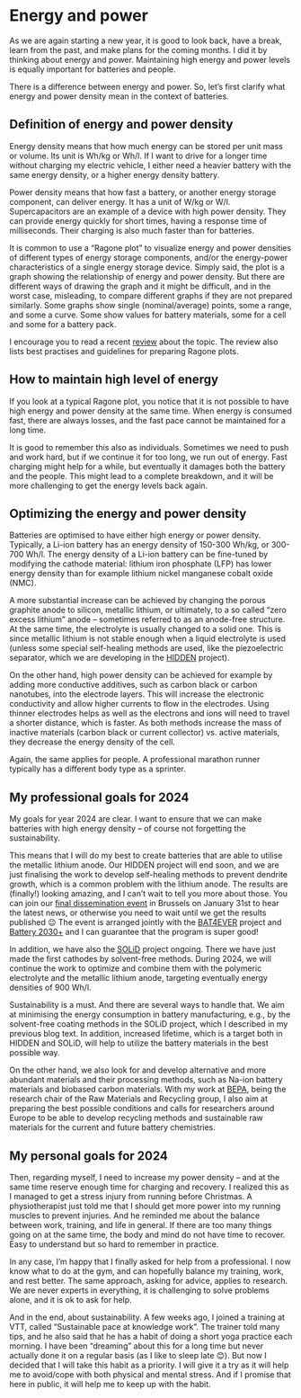 # Energy and power
As we are again starting a new year, it is good to look back, have a break, learn from the past, and make plans for the coming months. I did it by thinking about energy and power. Maintaining high energy and power levels is equally important for batteries and people.

There is a difference between energy and power. So, let’s first clarify what energy and power density mean in the context of batteries.

## Definition of energy and power density
Energy density means that how much energy can be stored per unit mass or volume. Its unit is Wh/kg or Wh/l. If I want to drive for a longer time without charging my electric vehicle, I either need a heavier battery with the same energy density, or a higher energy density battery.

Power density means that how fast a battery, or another energy storage component, can deliver energy. It has a unit of W/kg or W/l. Supercapacitors are an example of a device with high power density. They can provide energy quickly for short times, having a response time of milliseconds. Their charging is also much faster than for batteries.

It is common to use a “Ragone plot” to visualize energy and power densities of different types of energy storage components, and/or the energy-power characteristics of a single energy storage device. Simply said, the plot is a graph showing the relationship of energy and power density. But there are different ways of drawing the graph and it might be difficult, and in the worst case, misleading, to compare different graphs if they are not prepared similarly. Some graphs show single (nominal/average) points, some a range, and some a curve. Some show values for battery materials, some for a cell and some for a battery pack.

I encourage you to read a recent [review](https://www.sciencedirect.com/science/article/pii/S2352152X23024957) about the topic. The review also lists best practises and guidelines for preparing Ragone plots.

## How to maintain high level of energy
If you look at a typical Ragone plot, you notice that it is not possible to have high energy and power density at the same time. When energy is consumed fast, there are always losses, and the fast pace cannot be maintained for a long time.

It is good to remember this also as individuals. Sometimes we need to push and work hard, but if we continue it for too long, we run out of energy. Fast charging might help for a while, but eventually it damages both the battery and the people. This might lead to a complete breakdown, and it will be more challenging to get the energy levels back again.

## Optimizing the energy and power density
Batteries are optimised to have either high energy or power density. Typically, a Li-ion battery has an energy density of 150-300 Wh/kg, or 300-700 Wh/l. The energy density of a Li-ion battery can be fine-tuned by modifying the cathode material: lithium iron phosphate (LFP) has lower energy density than for example lithium nickel manganese cobalt oxide (NMC).

A more substantial increase can be achieved by changing the porous graphite anode to silicon, metallic lithium, or ultimately, to a so called “zero excess lithium” anode – sometimes referred to as an anode-free structure. At the same time, the electrolyte is usually changed to a solid one. This is since metallic lithium is not stable enough when a liquid electrolyte is used (unless some special self-healing methods are used, like the piezoelectric separator, which we are developing in the [HIDDEN](https://hidden-project.eu/) project).

On the other hand, high power density can be achieved for example by adding more conductive additives, such as carbon black or carbon nanotubes, into the electrode layers. This will increase the electronic conductivity and allow higher currents to flow in the electrodes. Using thinner electrodes helps as well as the electrons and ions will need to travel a shorter distance, which is faster. As both methods increase the mass of inactive materials (carbon black or current collector) vs. active materials, they decrease the energy density of the cell.

Again, the same applies for people. A professional marathon runner typically has a different body type as a sprinter.

## My professional goals for 2024
My goals for year 2024 are clear. I want to ensure that we can make batteries with high energy density – of course not forgetting the sustainability.

This means that I will do my best to create batteries that are able to utilise the metallic lithium anode. Our HIDDEN project will end soon, and we are just finalising the work to develop self-healing methods to prevent dendrite growth, which is a common problem with the lithium anode. The results are (finally!) looking amazing, and I can’t wait to tell you more about those. You can join our [final dissemination event](https://hidden-project.eu/final-event-hidden-bat4ever/) in Brussels on January 31st to hear the latest news, or otherwise you need to wait until we get the results published 😉 The event is arranged jointly with the [BAT4EVER](https://bat4ever.de/WordPress/) project and [Battery 2030+](https://battery2030.eu/) and I can guarantee that the program is super good!

In addition, we have also the [SOLiD](https://thesolidproject.eu/) project ongoing. There we have just made the first cathodes by solvent-free methods. During 2024, we will continue the work to optimize and combine them with the polymeric electrolyte and the metallic lithium anode, targeting eventually energy densities of 900 Wh/l.

Sustainability is a must. And there are several ways to handle that. We aim at minimising the energy consumption in battery manufacturing, e.g., by the solvent-free coating methods in the SOLiD project, which I described in my previous blog text. In addition, increased lifetime, which is a target both in HIDDEN and SOLiD, will help to utilize the battery materials in the best possible way.

On the other hand, we also look for and develop alternative and more abundant materials and their processing methods, such as Na-ion battery materials and biobased carbon materials. With my work at [BEPA](https://bepassociation.eu/), being the research chair of the Raw Materials and Recycling group, I also aim at preparing the best possible conditions and calls for researchers around Europe to be able to develop recycling methods and sustainable raw materials for the current and future battery chemistries.

## My personal goals for 2024
Then, regarding myself, I need to increase my power density – and at the same time reserve enough time for charging and recovery. I realized this as I managed to get a stress injury from running before Christmas. A physiotherapist just told me that I should get more power into my running muscles to prevent injuries. And he reminded me about the balance between work, training, and life in general. If there are too many things going on at the same time, the body and mind do not have time to recover. Easy to understand but so hard to remember in practice.

In any case, I’m happy that I finally asked for help from a professional. I now know what to do at the gym, and can hopefully balance my training, work, and rest better. The same approach, asking for advice, applies to research. We are never experts in everything, it is challenging to solve problems alone, and it is ok to ask for help.

And in the end, about sustainability. A few weeks ago, I joined a training at VTT, called “Sustainable pace at knowledge work”. The trainer told many tips, and he also said that he has a habit of doing a short yoga practice each morning. I have been “dreaming” about this for a long time but never actually done it on a regular basis (as I like to sleep late 😊). But now I decided that I will take this habit as a priority. I will give it a try as it will help me to avoid/cope with both physical and mental stress. And if I promise that here in public, it will help me to keep up with the habit.
